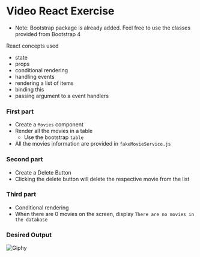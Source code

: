 # Video React Exercise
* Note: Bootstrap package is already added. Feel free to use the classes provided from Bootstrap 4

React concepts used
* state
* props
* conditional rendering
* handling events
* rendering a list of items
* binding this
* passing argument to a event handlers

### First part
- Create a `Movies` component
- Render all the movies in a table
  - Use the bootstrap `table`
- All the movies information are provided in `fakeMovieService.js`

### Second part
- Create a Delete Button
- Clicking the delete button will delete the respective movie from the list

### Third part
- Conditional rendering
- When there are 0 movies on the screen, display `There are no movies in the database`

### Desired Output
![Giphy](https://thumbs.gfycat.com/ImportantIdioticGlobefish-size_restricted.gif)